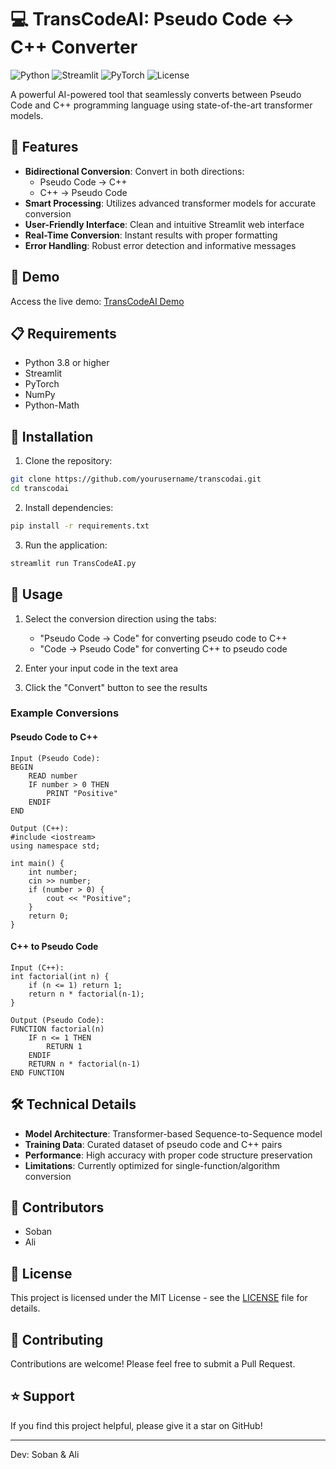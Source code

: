 # 💻 TransCodeAI: Pseudo Code ↔ C++ Converter

![Python](https://img.shields.io/badge/Python-3.8%2B-blue)
![Streamlit](https://img.shields.io/badge/Streamlit-1.0%2B-red)
![PyTorch](https://img.shields.io/badge/PyTorch-2.0%2B-orange)
![License](https://img.shields.io/badge/License-MIT-green)

A powerful AI-powered tool that seamlessly converts between Pseudo Code and C++ programming language using state-of-the-art transformer models.

## 🌟 Features

- **Bidirectional Conversion**: Convert in both directions:
  - Pseudo Code → C++
  - C++ → Pseudo Code
- **Smart Processing**: Utilizes advanced transformer models for accurate conversion
- **User-Friendly Interface**: Clean and intuitive Streamlit web interface
- **Real-Time Conversion**: Instant results with proper formatting
- **Error Handling**: Robust error detection and informative messages

## 🚀 Demo

Access the live demo: [TransCodeAI Demo](https://transcodeai.streamlit.app/)

## 📋 Requirements

- Python 3.8 or higher
- Streamlit
- PyTorch
- NumPy
- Python-Math

## 💾 Installation

1. Clone the repository:
```bash
git clone https://github.com/yourusername/transcodai.git
cd transcodai
```

2. Install dependencies:
```bash
pip install -r requirements.txt
```

3. Run the application:
```bash
streamlit run TransCodeAI.py
```

## 🎯 Usage

1. Select the conversion direction using the tabs:
   - "Pseudo Code → Code" for converting pseudo code to C++
   - "Code → Pseudo Code" for converting C++ to pseudo code

2. Enter your input code in the text area

3. Click the "Convert" button to see the results

### Example Conversions

#### Pseudo Code to C++
```
Input (Pseudo Code):
BEGIN
    READ number
    IF number > 0 THEN
        PRINT "Positive"
    ENDIF
END

Output (C++):
#include <iostream>
using namespace std;

int main() {
    int number;
    cin >> number;
    if (number > 0) {
        cout << "Positive";
    }
    return 0;
}
```

#### C++ to Pseudo Code
```
Input (C++):
int factorial(int n) {
    if (n <= 1) return 1;
    return n * factorial(n-1);
}

Output (Pseudo Code):
FUNCTION factorial(n)
    IF n <= 1 THEN
        RETURN 1
    ENDIF
    RETURN n * factorial(n-1)
END FUNCTION
```

## 🛠️ Technical Details

- **Model Architecture**: Transformer-based Sequence-to-Sequence model
- **Training Data**: Curated dataset of pseudo code and C++ pairs
- **Performance**: High accuracy with proper code structure preservation
- **Limitations**: Currently optimized for single-function/algorithm conversion

## 👥 Contributors

- Soban
- Ali

## 📄 License

This project is licensed under the MIT License - see the [LICENSE](LICENSE) file for details.

## 🤝 Contributing

Contributions are welcome! Please feel free to submit a Pull Request.

## ⭐ Support

If you find this project helpful, please give it a star on GitHub!

---
Dev: Soban & Ali 

